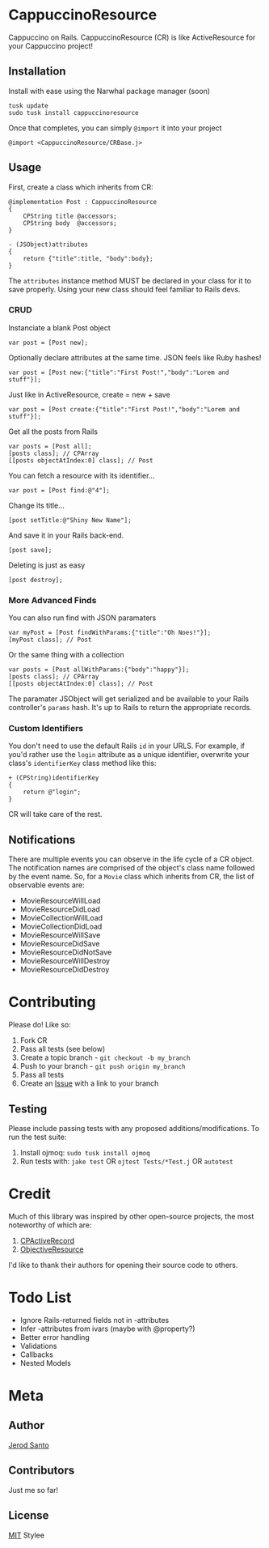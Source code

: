 # CappuccinoResource #

Cappuccino on Rails. CappuccinoResource (CR) is like ActiveResource for your Cappuccino project!

## Installation ##

Install with ease using the Narwhal package manager (soon)

    tusk update
    sudo tusk install cappuccinoresource

Once that completes, you can simply `@import` it into your project

    @import <CappuccinoResource/CRBase.j>

## Usage ##

First, create a class which inherits from CR:

    @implementation Post : CappuccinoResource
    {
        CPString title @accessors;
        CPString body  @accessors;
    }

    - (JSObject)attributes
    {
        return {"title":title, "body":body};
    }

The `attributes` instance method MUST be declared in your class for it to save properly. Using your new class should feel familiar to Rails devs.

### CRUD ###

Instanciate a blank Post object

    var post = [Post new];

Optionally declare attributes at the same time. JSON feels like Ruby hashes!

    var post = [Post new:{"title":"First Post!","body":"Lorem and stuff"}];

Just like in ActiveResource, create = new + save

    var post = [Post create:{"title":"First Post!","body":"Lorem and stuff"}];

Get all the posts from Rails

    var posts = [Post all];
    [posts class]; // CPArray
    [[posts objectAtIndex:0] class]; // Post

You can fetch a resource with its identifier...

    var post = [Post find:@"4"];

Change its title...

    [post setTitle:@"Shiny New Name"];

And save it in your Rails back-end.

    [post save];

Deleting is just as easy

    [post destroy];

### More Advanced Finds ###

You can also run find with JSON paramaters

    var myPost = [Post findWithParams:{"title":"Oh Noes!"}];
    [myPost class]; // Post

Or the same thing with a collection

    var posts = [Post allWithParams:{"body":"happy"}];
    [posts class]; // CPArray
    [[posts objectAtIndex:0] class]; // Post

The paramater JSObject will get serialized and be available to your Rails controller's `params` hash. It's up to Rails to return the appropriate records.

### Custom Identifiers ###

You don't need to use the default Rails `id` in your URLS. For example, if you'd rather use the `login` attribute as a unique identifier, overwrite your class's `identifierKey` class method like this:

    + (CPString)identifierKey
    {
        return @"login";
    }

CR will take care of the rest.

## Notifications ##

There are multiple events you can observe in the life cycle of a CR object. The notification names are comprised of the object's class name followed by the event name. So, for a `Movie` class which inherits from CR, the list of observable events are:

* MovieResourceWillLoad
* MovieResourceDidLoad
* MovieCollectionWillLoad
* MovieCollectionDidLoad
* MovieResourceWillSave
* MovieResourceDidSave
* MovieResourceDidNotSave
* MovieResourceWillDestroy
* MovieResourceDidDestroy

# Contributing #

Please do! Like so:

1. Fork CR
2. Pass all tests (see below)
3. Create a topic branch - `git checkout -b my_branch`
4. Push to your branch - `git push origin my_branch`
5. Pass all tests
6. Create an [Issue](http://github.com/sant0sk1/CappuccinoResource/issues) with a link to your branch

## Testing ##

Please include passing tests with any proposed additions/modifications. To run the test suite:

1. Install ojmoq: `sudo tusk install ojmoq`
2. Run tests with: `jake test` OR `ojtest Tests/*Test.j` OR `autotest`

# Credit #

Much of this library was inspired by other open-source projects, the most noteworthy of which are:

1. [CPActiveRecord](http://github.com/nciagra/Cappuccino-Extensions/tree/master/CPActiveRecord/)
2. [ObjectiveResource](http://github.com/yfactorial/objectiveresource)

I'd like to thank their authors for opening their source code to others.

# Todo List #

* Ignore Rails-returned fields not in -attributes
* Infer -attributes from ivars (maybe with @property?)
* Better error handling
* Validations
* Callbacks
* Nested Models

# Meta #

## Author ##

[Jerod Santo](http://jerodsanto.net)

## Contributors ##

Just me so far!

## License ##

[MIT](http://www.opensource.org/licenses/mit-license.php) Stylee
